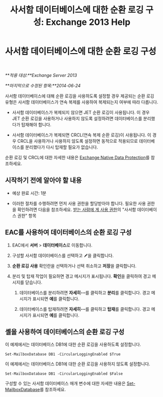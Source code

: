 ﻿---
title: '사서함 데이터베이스에 대한 순환 로깅 구성: Exchange 2013 Help'
TOCTitle: 사서함 데이터베이스에 대한 순환 로깅 구성
ms:assetid: 29cbd7cd-382b-4e0d-8368-2e49e75df2fc
ms:mtpsurl: https://technet.microsoft.com/ko-kr/library/Dn756374(v=EXCHG.150)
ms:contentKeyID: 62524840
ms.date: 05/22/2018
mtps_version: v=EXCHG.150
ms.translationtype: MT
---

# 사서함 데이터베이스에 대한 순환 로깅 구성

 

_**적용 대상:**Exchange Server 2013_

_**마지막으로 수정된 항목:**2014-06-24_

사서함 데이터베이스에 대해 순환 로깅을 사용하도록 설정할 경우 제공되는 순환 로깅 유형은 사서함 데이터베이스가 연속 복제를 사용하여 복제되는지 여부에 따라 다릅니다.

  - 사서함 데이터베이스가 복제되지 않으면 JET 순환 로깅이 사용됩니다. 이 경우 JET 순환 로깅을 사용하거나 사용하지 않도록 설정하려면 데이터베이스를 분리했다가 탑재해야 합니다.

  - 사서함 데이터베이스가 복제되면 CRCL(연속 복제 순환 로깅)이 사용됩니다. 이 경우 CRCL을 사용하거나 사용하지 않도록 설정하면 동적으로 적용되므로 데이터베이스를 분리했다가 다시 탑재할 필요가 없습니다.

순환 로깅 및 CRCL에 대한 자세한 내용은 [Exchange Native Data Protection](backup-restore-and-disaster-recovery-exchange-2013-help.md)를 참조하세요.

## 시작하기 전에 알아야 할 내용

  - 예상 완료 시간: 1분

  - 이러한 절차를 수행하려면 먼저 사용 권한을 할당받아야 합니다. 필요한 사용 권한을 확인하려면 다음을 참조하세요. [받는 사람에 게 사용 권한](recipients-permissions-exchange-2013-help.md)의 "사서함 데이터베이스 권한" 항목

## EAC를 사용하여 데이터베이스의 순환 로깅 구성

1.  EAC에서 **서버** \> **데이터베이스**로 이동합니다.

2.  구성할 사서함 데이터베이스를 선택하고 ![편집 아이콘](images/JJ218640.6f53ccb2-1f13-4c02-bea0-30690e6ea71d(EXCHG.150).gif "편집 아이콘")을 클릭합니다.

3.  **순환 로깅 사용** 확인란을 선택하거나 선택 취소하고 **저장**을 클릭합니다.

4.  분리 및 탑재 작업이 필요하면 경고 메시지가 표시됩니다. **확인**을 클릭하여 경고 메시지를 닫습니다.
    
    1.  데이터베이스를 분리하려면 **자세히**![기타 옵션 아이콘](images/JJ150550.5381819e-3b21-4873-8714-e9b956290b28(EXCHG.150).gif "기타 옵션 아이콘")를 클릭하고 **분리**를 클릭합니다. 경고 메시지가 표시되면 **예**를 클릭합니다.
    
    2.  데이터베이스를 탑재하려면 **자세히**![기타 옵션 아이콘](images/JJ150550.5381819e-3b21-4873-8714-e9b956290b28(EXCHG.150).gif "기타 옵션 아이콘")를 클릭하고 **탑재**를 클릭합니다. 경고 메시지가 표시되면 **예**를 클릭합니다.

## 셸을 사용하여 데이터베이스의 순환 로깅 구성

이 예제에서는 데이터베이스 DB1에 대한 순환 로깅을 사용하도록 설정합니다.

    Set-MailboxDatabase DB1 -CircularLoggingEnabled $True

이 예제에서는 데이터베이스 DB1에 대한 순환 로깅을 사용하지 않도록 설정합니다.

    Set-MailboxDatabase DB1 -CircularLoggingEnabled $False

구성할 수 있는 사서함 데이터베이스 매개 변수에 대한 자세한 내용은 [Set-MailboxDatabase](https://technet.microsoft.com/ko-kr/library/bb123971\(v=exchg.150\))를 참조하세요.

